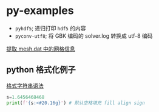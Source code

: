 # py-examples

+ `pyhdf5`; 递归打印 `hdf5` 的内容
+ `pyconv-utf8`; 将 GBK 编码的 solver.log 转换成 utf-8 编码

[提取 mesh.dat 中的网格信息](../my-scripts/my-extract.py)

## python 格式化例子

[格式字符串语法](https://docs.python.org/zh-cn/3/library/string.html#formatstrings)

```python
s=1.6456468468
print(f'{s:<#20.16g}') # 默认空格填充 fill align sign
```
